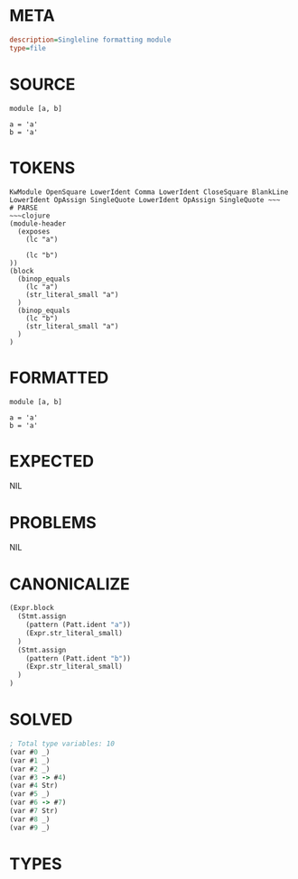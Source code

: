 # META
~~~ini
description=Singleline formatting module
type=file
~~~
# SOURCE
~~~roc
module [a, b]

a = 'a'
b = 'a'
~~~
# TOKENS
~~~text
KwModule OpenSquare LowerIdent Comma LowerIdent CloseSquare BlankLine LowerIdent OpAssign SingleQuote LowerIdent OpAssign SingleQuote ~~~
# PARSE
~~~clojure
(module-header
  (exposes
    (lc "a")

    (lc "b")
))
(block
  (binop_equals
    (lc "a")
    (str_literal_small "a")
  )
  (binop_equals
    (lc "b")
    (str_literal_small "a")
  )
)
~~~
# FORMATTED
~~~roc
module [a, b]

a = 'a'
b = 'a'
~~~
# EXPECTED
NIL
# PROBLEMS
NIL
# CANONICALIZE
~~~clojure
(Expr.block
  (Stmt.assign
    (pattern (Patt.ident "a"))
    (Expr.str_literal_small)
  )
  (Stmt.assign
    (pattern (Patt.ident "b"))
    (Expr.str_literal_small)
  )
)
~~~
# SOLVED
~~~clojure
; Total type variables: 10
(var #0 _)
(var #1 _)
(var #2 _)
(var #3 -> #4)
(var #4 Str)
(var #5 _)
(var #6 -> #7)
(var #7 Str)
(var #8 _)
(var #9 _)
~~~
# TYPES
~~~roc
~~~
